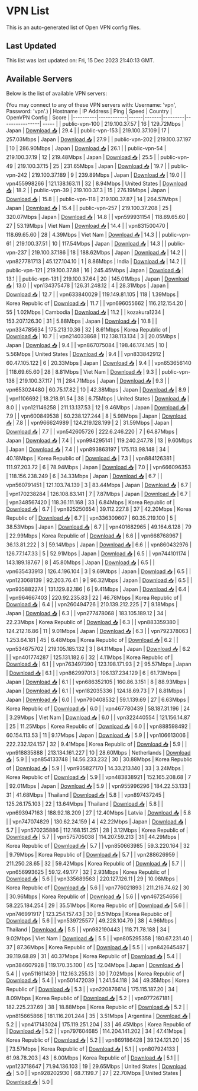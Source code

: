 # VPN List

This is an auto-generated list of Open VPN config files.

## Last Updated

This list was last updated on: Fri, 15 Dec 2023 21:40:13 GMT.

## Available Servers

Below is the list of available VPN servers:

(You may connect to any of these VPN servers with: Username: 'vpn', Password: 'vpn'.)
| Hostname | IP Address | Ping | Speed | Country | OpenVPN Config | Score |
|----------|------------|------|-------|---------|----------------| ----- |
| public-vpn-100 | 219.100.37.57 | 16 | 129.72Mbps | Japan | [Download 📥](./configs/server_0_JP.ovpn) | 29.4 |
| public-vpn-153 | 219.100.37.109 | 17 | 257.03Mbps | Japan | [Download 📥](./configs/server_1_JP.ovpn) | 27.9 |
| public-vpn-202 | 219.100.37.197 | 10 | 286.90Mbps | Japan | [Download 📥](./configs/server_2_JP.ovpn) | 26.1 |
| public-vpn-54 | 219.100.37.19 | 12 | 219.48Mbps | Japan | [Download 📥](./configs/server_3_JP.ovpn) | 25.5 |
| public-vpn-49 | 219.100.37.15 | 25 | 231.65Mbps | Japan | [Download 📥](./configs/server_4_JP.ovpn) | 19.7 |
| public-vpn-242 | 219.100.37.189 | 9 | 239.89Mbps | Japan | [Download 📥](./configs/server_5_JP.ovpn) | 19.0 |
| vpn455998266 | 121.138.163.11 | 32 | 8.94Mbps | United States | [Download 📥](./configs/server_6_US.ovpn) | 18.2 |
| public-vpn-39 | 219.100.37.3 | 15 | 276.19Mbps | Japan | [Download 📥](./configs/server_7_JP.ovpn) | 15.8 |
| public-vpn-118 | 219.100.37.87 | 14 | 264.57Mbps | Japan | [Download 📥](./configs/server_8_JP.ovpn) | 15.4 |
| public-vpn-257 | 219.100.37.208 | 25 | 320.07Mbps | Japan | [Download 📥](./configs/server_9_JP.ovpn) | 14.8 |
| vpn599931154 | 118.69.65.60 | 27 | 53.19Mbps | Viet Nam | [Download 📥](./configs/server_10_VN.ovpn) | 14.4 |
| vpn831500470 | 118.69.65.60 | 28 | 4.39Mbps | Viet Nam | [Download 📥](./configs/server_11_VN.ovpn) | 14.3 |
| public-vpn-61 | 219.100.37.51 | 10 | 117.54Mbps | Japan | [Download 📥](./configs/server_12_JP.ovpn) | 14.3 |
| public-vpn-237 | 219.100.37.186 | 18 | 188.62Mbps | Japan | [Download 📥](./configs/server_13_JP.ovpn) | 14.2 |
| vpn827781713 | 45.127.104.10 | 1 | 8.86Mbps | India | [Download 📥](./configs/server_14_IN.ovpn) | 14.2 |
| public-vpn-121 | 219.100.37.88 | 16 | 245.45Mbps | Japan | [Download 📥](./configs/server_15_JP.ovpn) | 13.1 |
| public-vpn-131 | 219.100.37.64 | 20 | 145.01Mbps | Japan | [Download 📥](./configs/server_16_JP.ovpn) | 13.0 |
| vpn134375478 | 126.31.248.12 | 4 | 28.31Mbps | Japan | [Download 📥](./configs/server_17_JP.ovpn) | 12.7 |
| vpn633840029 | 119.149.81.105 | 118 | 1.39Mbps | Korea Republic of | [Download 📥](./configs/server_18_KR.ovpn) | 11.7 |
| vpn696055662 | 116.212.154.20 | 55 | 1.02Mbps | Cambodia | [Download 📥](./configs/server_19_KH.ovpn) | 11.2 |
| kozakura1234 | 153.207.126.30 | 31 | 5.88Mbps | Japan | [Download 📥](./configs/server_20_JP.ovpn) | 10.8 |
| vpn334785634 | 175.213.10.36 | 32 | 8.61Mbps | Korea Republic of | [Download 📥](./configs/server_21_KR.ovpn) | 10.7 |
| vpn214033868 | 112.138.113.134 | 3 | 20.05Mbps | Japan | [Download 📥](./configs/server_22_JP.ovpn) | 9.4 |
| vpn867075084 | 198.46.174.145 | 10 | 5.56Mbps | United States | [Download 📥](./configs/server_23_US.ovpn) | 9.4 |
| vpn833842912 | 60.47.105.122 | 6 | 20.33Mbps | Japan | [Download 📥](./configs/server_24_JP.ovpn) | 9.4 |
| vpn653656140 | 118.69.65.60 | 28 | 8.81Mbps | Viet Nam | [Download 📥](./configs/server_25_VN.ovpn) | 9.3 |
| public-vpn-138 | 219.100.37.117 | 11 | 284.71Mbps | Japan | [Download 📥](./configs/server_26_JP.ovpn) | 9.3 |
| vpn653024480 | 60.75.17.82 | 10 | 42.38Mbps | Japan | [Download 📥](./configs/server_27_JP.ovpn) | 8.9 |
| vpn1106692 | 18.218.91.54 | 38 | 6.75Mbps | United States | [Download 📥](./configs/server_28_US.ovpn) | 8.0 |
| vpn121146258 | 211.13.137.53 | 12 | 9.46Mbps | Japan | [Download 📥](./configs/server_29_JP.ovpn) | 7.9 |
| vpn600849538 | 60.238.127.244 | 8 | 5.98Mbps | Japan | [Download 📥](./configs/server_30_JP.ovpn) | 7.8 |
| vpn966624989 | 124.219.128.199 | 2 | 31.59Mbps | Japan | [Download 📥](./configs/server_31_JP.ovpn) | 7.7 |
| vpn542605726 | 222.6.246.220 | 7 | 64.87Mbps | Japan | [Download 📥](./configs/server_32_JP.ovpn) | 7.4 |
| vpn994295141 | 119.240.247.78 | 13 | 9.60Mbps | Japan | [Download 📥](./configs/server_33_JP.ovpn) | 7.4 |
| vpn893863197 | 175.113.98.148 | 34 | 40.18Mbps | Korea Republic of | [Download 📥](./configs/server_34_KR.ovpn) | 7.3 |
| vpn884126381 | 111.97.203.72 | 6 | 78.94Mbps | Japan | [Download 📥](./configs/server_35_JP.ovpn) | 7.0 |
| vpn666096353 | 118.156.238.249 | 6 | 34.33Mbps | Japan | [Download 📥](./configs/server_36_JP.ovpn) | 6.7 |
| vpn560791451 | 121.103.74.139 | 3 | 83.44Mbps | Japan | [Download 📥](./configs/server_37_JP.ovpn) | 6.7 |
| vpn170238284 | 126.108.83.141 | 7 | 7.87Mbps | Japan | [Download 📥](./configs/server_38_JP.ovpn) | 6.7 |
| vpn348567420 | 118.36.111.168 | 33 | 6.84Mbps | Korea Republic of | [Download 📥](./configs/server_39_KR.ovpn) | 6.7 |
| vpn825250654 | 39.112.227.8 | 37 | 42.20Mbps | Korea Republic of | [Download 📥](./configs/server_40_KR.ovpn) | 6.7 |
| vpn336309607 | 60.35.219.100 | 5 | 38.53Mbps | Japan | [Download 📥](./configs/server_41_JP.ovpn) | 6.7 |
| vpn401682965 | 49.164.6.128 | 79 | 22.99Mbps | Korea Republic of | [Download 📥](./configs/server_42_KR.ovpn) | 6.6 |
| vpn668768967 | 36.13.81.222 | 3 | 59.14Mbps | Japan | [Download 📥](./configs/server_43_JP.ovpn) | 6.6 |
| vpn860432976 | 126.77.147.33 | 5 | 52.91Mbps | Japan | [Download 📥](./configs/server_44_JP.ovpn) | 6.5 |
| vpn744101174 | 143.189.187.67 | 8 | 45.80Mbps | Japan | [Download 📥](./configs/server_45_JP.ovpn) | 6.5 |
| vpn635433913 | 126.4.196.104 | 3 | 9.69Mbps | Japan | [Download 📥](./configs/server_46_JP.ovpn) | 6.5 |
| vpn123068139 | 92.203.76.41 | 9 | 96.32Mbps | Japan | [Download 📥](./configs/server_47_JP.ovpn) | 6.5 |
| vpn935882274 | 131.129.82.186 | 6 | 9.41Mbps | Japan | [Download 📥](./configs/server_48_JP.ovpn) | 6.4 |
| vpn964667403 | 220.92.235.83 | 22 | 46.78Mbps | Korea Republic of | [Download 📥](./configs/server_49_KR.ovpn) | 6.4 |
| vpn260494726 | 210.139.212.225 | 7 | 9.18Mbps | Japan | [Download 📥](./configs/server_50_JP.ovpn) | 6.3 |
| vpn277478068 | 183.105.189.12 | 34 | 22.23Mbps | Korea Republic of | [Download 📥](./configs/server_51_KR.ovpn) | 6.3 |
| vpn883359380 | 124.212.16.86 | 11 | 9.01Mbps | Japan | [Download 📥](./configs/server_52_JP.ovpn) | 6.3 |
| vpn792378063 | 1.253.64.181 | 45 | 6.48Mbps | Korea Republic of | [Download 📥](./configs/server_53_KR.ovpn) | 6.2 |
| vpn534675702 | 219.105.185.132 | 3 | 84.11Mbps | Japan | [Download 📥](./configs/server_54_JP.ovpn) | 6.2 |
| vpn401774287 | 125.131.182.6 | 32 | 4.11Mbps | Korea Republic of | [Download 📥](./configs/server_55_KR.ovpn) | 6.1 |
| vpn763497390 | 123.198.171.93 | 2 | 95.57Mbps | Japan | [Download 📥](./configs/server_56_JP.ovpn) | 6.1 |
| vpn862997013 | 106.137.234.129 | 6 | 61.73Mbps | Japan | [Download 📥](./configs/server_57_JP.ovpn) | 6.1 |
| vpn686352105 | 160.86.3.151 | 8 | 88.93Mbps | Japan | [Download 📥](./configs/server_58_JP.ovpn) | 6.1 |
| vpn182035336 | 124.18.69.73 | 7 | 8.81Mbps | Japan | [Download 📥](./configs/server_59_JP.ovpn) | 6.0 |
| vpn790408532 | 59.1.139.69 | 27 | 6.63Mbps | Korea Republic of | [Download 📥](./configs/server_60_KR.ovpn) | 6.0 |
| vpn467780439 | 58.187.31.196 | 24 | 3.29Mbps | Viet Nam | [Download 📥](./configs/server_61_VN.ovpn) | 6.0 |
| vpn322440554 | 121.156.14.87 | 25 | 11.25Mbps | Korea Republic of | [Download 📥](./configs/server_62_KR.ovpn) | 6.0 |
| vpn888598492 | 60.154.113.53 | 11 | 9.17Mbps | Japan | [Download 📥](./configs/server_63_JP.ovpn) | 5.9 |
| vpn106613006 | 222.232.124.157 | 32 | 9.41Mbps | Korea Republic of | [Download 📥](./configs/server_64_KR.ovpn) | 5.9 |
| vpn918835888 | 213.134.161.227 | 10 | 28.60Mbps | Netherlands | [Download 📥](./configs/server_65_NL.ovpn) | 5.9 |
| vpn854133748 | 14.56.233.232 | 30 | 30.88Mbps | Korea Republic of | [Download 📥](./configs/server_66_KR.ovpn) | 5.9 |
| vpn935827170 | 14.33.213.140 | 33 | 3.24Mbps | Korea Republic of | [Download 📥](./configs/server_67_KR.ovpn) | 5.9 |
| vpn483838921 | 152.165.208.68 | 7 | 92.01Mbps | Japan | [Download 📥](./configs/server_68_JP.ovpn) | 5.9 |
| vpn955996296 | 184.22.53.133 | 31 | 41.68Mbps | Thailand | [Download 📥](./configs/server_69_TH.ovpn) | 5.8 |
| vpn897437245 | 125.26.175.103 | 22 | 13.64Mbps | Thailand | [Download 📥](./configs/server_70_TH.ovpn) | 5.8 |
| vpn693947163 | 188.92.18.209 | 27 | 12.40Mbps | Latvia | [Download 📥](./configs/server_71_LV.ovpn) | 5.8 |
| vpn747074829 | 130.62.24.159 | 4 | 42.22Mbps | Japan | [Download 📥](./configs/server_72_JP.ovpn) | 5.7 |
| vpn570235886 | 112.168.151.251 | 28 | 3.12Mbps | Korea Republic of | [Download 📥](./configs/server_73_KR.ovpn) | 5.7 |
| vpn575705038 | 114.207.59.213 | 31 | 44.29Mbps | Korea Republic of | [Download 📥](./configs/server_74_KR.ovpn) | 5.7 |
| vpn850663985 | 59.3.220.164 | 32 | 9.79Mbps | Korea Republic of | [Download 📥](./configs/server_75_KR.ovpn) | 5.7 |
| vpn288626959 | 211.250.28.65 | 32 | 59.42Mbps | Korea Republic of | [Download 📥](./configs/server_76_KR.ovpn) | 5.7 |
| vpn656993625 | 59.12.49.177 | 32 | 2.93Mbps | Korea Republic of | [Download 📥](./configs/server_77_KR.ovpn) | 5.6 |
| vpn335689563 | 220.127.126.11 | 29 | 10.08Mbps | Korea Republic of | [Download 📥](./configs/server_78_KR.ovpn) | 5.6 |
| vpn776021893 | 211.216.74.62 | 30 | 30.96Mbps | Korea Republic of | [Download 📥](./configs/server_79_KR.ovpn) | 5.6 |
| vpn467254656 | 58.225.184.254 | 29 | 35.51Mbps | Korea Republic of | [Download 📥](./configs/server_80_KR.ovpn) | 5.6 |
| vpn746991917 | 123.254.157.43 | 30 | 9.51Mbps | Korea Republic of | [Download 📥](./configs/server_81_KR.ovpn) | 5.6 |
| vpn539725577 | 49.228.104.79 | 38 | 4.96Mbps | Thailand | [Download 📥](./configs/server_82_TH.ovpn) | 5.5 |
| vpn982190443 | 118.71.78.188 | 34 | 9.02Mbps | Viet Nam | [Download 📥](./configs/server_83_VN.ovpn) | 5.5 |
| vpn805295358 | 180.67.231.40 | 37 | 87.36Mbps | Korea Republic of | [Download 📥](./configs/server_84_KR.ovpn) | 5.5 |
| vpn842645487 | 39.119.68.89 | 31 | 40.37Mbps | Korea Republic of | [Download 📥](./configs/server_85_KR.ovpn) | 5.4 |
| vpn384607928 | 119.170.35.100 | 45 | 12.04Mbps | Japan | [Download 📥](./configs/server_86_JP.ovpn) | 5.4 |
| vpn511611439 | 112.163.255.13 | 30 | 7.02Mbps | Korea Republic of | [Download 📥](./configs/server_87_KR.ovpn) | 5.4 |
| vpn501472039 | 1.241.54.118 | 34 | 49.35Mbps | Korea Republic of | [Download 📥](./configs/server_88_KR.ovpn) | 5.3 |
| vpn220876614 | 175.115.187.20 | 34 | 8.09Mbps | Korea Republic of | [Download 📥](./configs/server_89_KR.ovpn) | 5.2 |
| vpn977267181 | 182.225.237.69 | 38 | 18.88Mbps | Korea Republic of | [Download 📥](./configs/server_90_KR.ovpn) | 5.2 |
| vpn815665866 | 181.116.201.244 | 35 | 3.51Mbps | Argentina | [Download 📥](./configs/server_91_AR.ovpn) | 5.2 |
| vpn417143024 | 175.119.251.204 | 33 | 46.45Mbps | Korea Republic of | [Download 📥](./configs/server_92_KR.ovpn) | 5.2 |
| vpn797604685 | 114.204.141.202 | 34 | 47.41Mbps | Korea Republic of | [Download 📥](./configs/server_93_KR.ovpn) | 5.2 |
| vpn869186428 | 39.124.121.20 | 35 | 73.57Mbps | Korea Republic of | [Download 📥](./configs/server_94_KR.ovpn) | 5.1 |
| vpn807924133 | 61.98.78.203 | 43 | 6.00Mbps | Korea Republic of | [Download 📥](./configs/server_95_KR.ovpn) | 5.1 |
| vpn123718647 | 71.94.136.103 | 19 | 29.65Mbps | United States | [Download 📥](./configs/server_96_US.ovpn) | 5.0 |
| vpn928202930 | 68.7.199.7 | 27 | 22.70Mbps | United States | [Download 📥](./configs/server_97_US.ovpn) | 5.0 |
